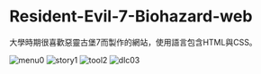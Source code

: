 # Resident-Evil-7-Biohazard-web
大學時期很喜歡惡靈古堡7而製作的網站，使用語言包含HTML與CSS。

![menu0](https://github.com/user-attachments/assets/ee4fba01-9041-4b89-8563-c4dfe04d9875)
![story1](https://github.com/user-attachments/assets/3a7f5eaa-fd69-4d82-9acb-08dd643c0a72)
![tool2](https://github.com/user-attachments/assets/8d52af02-17c2-43fe-bae4-ab2c2f409d1e)
![dlc03](https://github.com/user-attachments/assets/fe157787-966b-4f63-9efc-455e01acd3f3)
